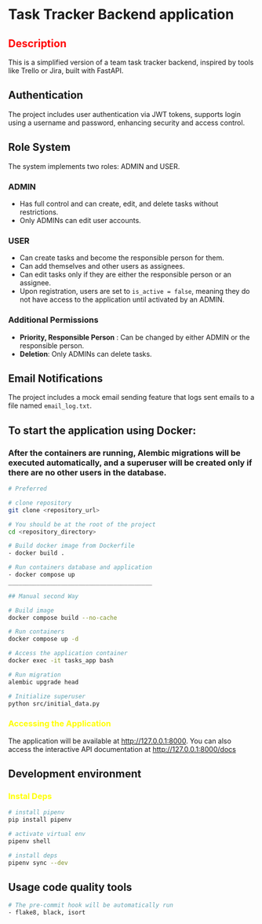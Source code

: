 # Task Tracker Backend application

## <span style='color:red'>Description</span>

This is a simplified version of a team task tracker backend, inspired by tools like Trello or Jira, built with FastAPI. 

## Authentication
The project includes user authentication via JWT tokens, supports login using a username and password, enhancing security and access control.
## Role System

The system implements two roles: ADMIN and USER.

### ADMIN
- Has full control and can create, edit, and delete tasks without restrictions.
- Only ADMINs can edit user accounts.

### USER
- Can create tasks and become the responsible person for them.
- Can add themselves and other users as assignees.
- Can edit tasks only if they are either the responsible person or an assignee.
- Upon registration, users are set to `is_active = false`, meaning they do not have access to the application until activated by an ADMIN.

### Additional Permissions
- **Priority, Responsible Person** : Can be changed by either ADMIN or the responsible person.
- **Deletion**: Only ADMINs can delete tasks.

## Email Notifications
The project includes a mock email sending feature that logs sent emails to a file named `email_log.txt`.

## To start the application using Docker:

### After the containers are running, Alembic migrations will be executed automatically, and a superuser will be created only if there are no other users in the database.
```bash
# Preferred

# clone repository
git clone <repository_url>

# You should be at the root of the project
cd <repository_directory>

# Build docker image from Dockerfile
- docker build .

# Run containers database and application
- docker compose up 
_________________________________________

## Manual second Way

# Build image
docker compose build --no-cache

# Run containers
docker compose up -d

# Access the application container
docker exec -it tasks_app bash

# Run migration
alembic upgrade head

# Initialize superuser
python src/initial_data.py
```

### <span style='color:yellow'>Accessing the Application</span>

The application will be available at http://127.0.0.1:8000.
You can also access the interactive API documentation at http://127.0.0.1:8000/docs

## Development environment
### <span style='color:yellow'>Instal Deps</span>
```bash
# install pipenv
pip install pipenv

# activate virtual env
pipenv shell

# install deps
pipenv sync --dev
```
## Usage code quality tools
```bash
# The pre-commit hook will be automatically run
- flake8, black, isort
```

